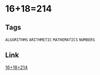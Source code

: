 # 16+18=214


## Tags 

`ALGORITHMS` `ARITHMETIC` `MATHEMATICS` `NUMBERS`

## Link

[16+18=214](https://www.codewars.com/kata/5effa412233ac3002a9e471d/cpp)